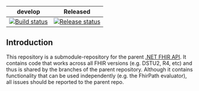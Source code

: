 |develop|Released|
|---|---|
|[![Build status](https://dev.azure.com/firely/fhir-net-common/_apis/build/status/Continuous%20Build?branchName=develop)](https://dev.azure.com/firely/fhir-net-common/_build?view=buildsHistory&definitionId=14)|[![Release status](https://vsrm.dev.azure.com/firely/_apis/public/Release/badge/d27985be-1c61-41fd-82e7-23e7a2f06dc3/1/2)](https://dev.azure.com/firely/fhir-net-common/_releaseDefinition?definitionId=1&_a=definition-pipeline)|

## Introduction ##
This repository is a submodule-repository for the parent [.NET FHIR API](https://github.com/FirelyTeam/fhir-net-api). It contains code that works across all FHIR versions (e.g. DSTU2, R4, etc) and thus is shared by the branches of the parent repository. Although it contains functionality that can be used independently (e.g. the FhirPath evaluator), all issues should be reported to the parent repo.



